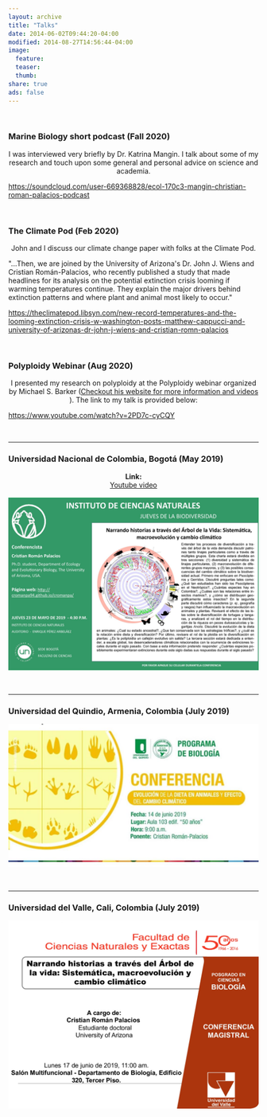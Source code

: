 ```yaml
---
layout: archive
title: "Talks"
date: 2014-06-02T09:44:20-04:00
modified: 2014-08-27T14:56:44-04:00
image:
  feature:
  teaser:
  thumb:
share: true
ads: false
---
```



&nbsp;
&nbsp;
&nbsp;
&nbsp;

### Marine Biology short podcast (Fall 2020)

<p align="center">
I was interviewed very briefly by Dr. Katrina Mangin. I talk about some of my research and touch upon some general and personal advice on science and academia.

https://soundcloud.com/user-669368828/ecol-170c3-mangin-christian-roman-palacios-podcast

</p>
&nbsp;
&nbsp;
&nbsp;
&nbsp;

### The Climate Pod (Feb 2020)
<p align="center">
John and I discuss our climate change paper with folks at the Climate Pod.

"...Then, we are joined by the University of Arizona's Dr. John J. Wiens and Cristian Román-Palacios, who recently published a study that made headlines for its analysis on the  potential extinction crisis looming if warming temperatures continue. They explain the major drivers behind extinction patterns and where plant and animal most likely to occur."


https://theclimatepod.libsyn.com/new-record-temperatures-and-the-looming-extinction-crisis-w-washington-posts-matthew-cappucci-and-university-of-arizonas-dr-john-j-wiens-and-cristian-romn-palacios

</p>

&nbsp;
&nbsp;
&nbsp;
&nbsp;

### Polyploidy Webinar (Aug 2020)

<p align="center">
I presented my research on polyploidy at the Polyploidy webinar organized by Michael S. Barker (<a href="https://www.barkerlab.net/">Checkout his website for more information and videos</a>
). The link to my talk is provided below:
  
https://www.youtube.com/watch?v=2PD7c-cyCQY
  
</p>

&nbsp;
&nbsp;
&nbsp;
&nbsp;

______

### Universidad Nacional de Colombia, Bogotá (May 2019)

<p align="center">
  <b>Link:</b><br>
  <a href="https://www.youtube.com/watch?v=lwHcw65gxI0">Youtube video</a>
  <br><br>
  <img src="ICN_Talk_2019.jpg">
</p>
&nbsp;
&nbsp;
&nbsp;
&nbsp;

______

### Universidad del Quindio, Armenia, Colombia (July 2019)

<p align="center">

  <img src="UQ_Talk_2019.JPG">
</p>
&nbsp;
&nbsp;
&nbsp;
&nbsp;

______

### Universidad del Valle, Cali, Colombia (July 2019)

<p align="center">

  <img src="UV_Talk_2019.jpg">
</p>
